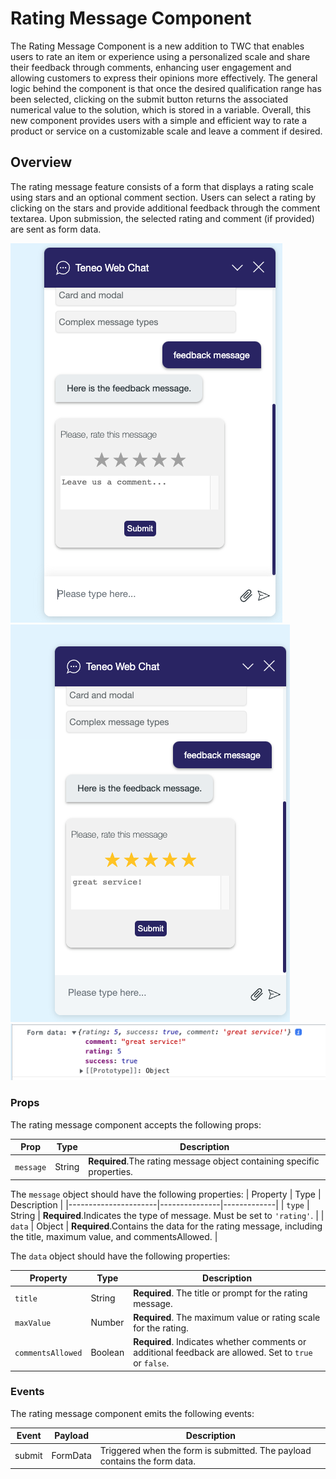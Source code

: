 # Rating Message Component

The Rating Message Component is a new addition to TWC that enables users to rate an item or experience using a personalized scale and share their feedback through comments, enhancing user engagement and allowing customers to express their opinions more effectively. The general logic behind the component is that once the desired qualification range has been selected, clicking on the submit button returns the associated numerical value to the solution, which is stored in a variable. Overall, this new component provides users with a simple and efficient way to rate a product or service on a customizable scale and leave a comment if desired.

## Overview
The rating message feature consists of a form that displays a rating scale using stars and an optional comment section. Users can select a rating by clicking on the stars and provide additional feedback through the comment textarea. Upon submission, the selected rating and comment (if provided) are sent as form data.

![Rating Message](../images/RatingMessage_1.png)
![Rating Message](../images/RatingMessage_2.png)
![Rating Message](../images/FormData.png)

### Props
The rating message component accepts the following props:

| Prop             | Type          | Description |
|----------------------|---------------|-------------|
| `message`       | String        | __Required__.The rating message object containing specific properties. |

The `message` object should have the following properties:
| Property             | Type          | Description |
|----------------------|---------------|-------------|
| `type`       | String        | __Required__.Indicates the type of message. Must be set to `'rating'`. |
| `data`       | Object        | __Required__.Contains the data for the rating message, including the title, maximum value, and commentsAllowed.
 |

The `data` object should have the following properties:

| Property             | Type          | Description |
|----------------------|---------------|-------------|
| `title`       | String        | __Required__. The title or prompt for the rating message.|
| `maxValue`       | Number        | __Required__. The maximum value or rating scale for the rating.|
 | `commentsAllowed`       | Boolean        | __Required__. Indicates whether comments or additional feedback are allowed. Set to `true` or `false`. |

### Events
The rating message component emits the following events:

| Event             | Payload          | Description |
|----------------------|---------------|-------------|
| submit       | FormData        | Triggered when the form is submitted. The payload contains the form data.

